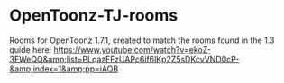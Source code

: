 # OpenToonz-TJ-rooms
Rooms for OpenToonz 1.7.1, created to match the rooms found in the 1.3 guide here: https://www.youtube.com/watch?v=ekoZ-3FWeQQ&amp;list=PLqazFFzUAPc6if6lKp2Z5sDKcvVND0cP-&amp;index=1&amp;pp=iAQB
